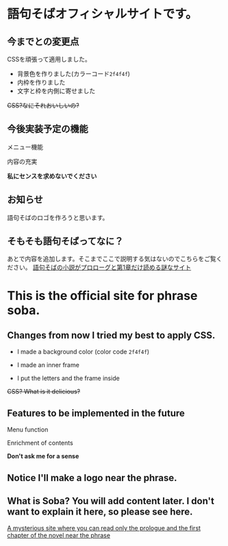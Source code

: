 # 語句そばオフィシャルサイトです。
## 今までとの変更点
CSSを頑張って適用しました。
- 背景色を作りました(カラーコード`2f4f4f`)
- 内枠を作りました
- 文字と枠を内側に寄せました

~~CSS?なにそれおいしいの?~~

## 今後実装予定の機能
 メニュー機能
 
 内容の充実

**私にセンスを求めないでください**

## お知らせ
語句そばのロゴを作ろうと思います。

## そもそも語句そばってなに？
あとで内容を追加します。そこまでここで説明する気はないのでこちらをご覧ください。
[語句そばの小説がプロローグと第1章だけ読める謎なサイト](https://scratch.mit.edu/projects/378226993)


# This is the official site for phrase soba. 
## Changes from now I tried my best to apply CSS. 
- I made a background color (color code `2f4f4f`) 

- I made an inner frame 

- I put the letters and the frame inside 

~~CSS? What is it delicious?~~ 

## Features to be implemented in the future 
Menu function 

Enrichment of contents 

**Don't ask me for a sense**

## Notice I'll make a logo near the phrase. 

## What is Soba? You will add content later. I don't want to explain it here, so please see here. 
[A mysterious site where you can read only the prologue and the first chapter of the novel near the phrase](https://scratch.mit.edu/projects/378226993)
